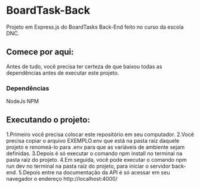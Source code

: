 # BoardTask-Back
Projeto em Express.js do BoardTasks Back-End feito  no curso da escola DNC.


## Comece por aqui:
Antes de tudo, você precisa ter certeza de que baixou todas as dependências antes de executar este projeto.


### Dependências
NodeJs
NPM


## Executando o projeto:
1.Primeiro você precisa colocar este repositório em seu computador.
2.Você precisa copiar o arquivo EXEMPLO.env que está na pasta raiz daquele projeto e renomeá-lo para .env para que as variáveis de ambiente sejam definidas.
3.Depois é só executar o comando npm install no terminal na pasta raiz do projeto.
4.Em seguida, você pode executar o comando npm run dev no terminal na pasta raiz do projeto, para iniciar o servidor back-end.
5.Depois entre na documentação da API é só acessar em seu navegador o endereço http://localhost:4000/